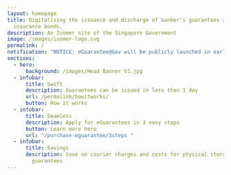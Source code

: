 ```yaml
---
layout: homepage
title: Digitalising the issuance and discharge of banker's guarantees and
  insurance bonds.
description: An Isomer site of the Singapore Government
image: /images/isomer-logo.svg
permalink: /
notification: "NOTICE: eGuarantee@Gov will be publicly launched in early November 2022."
sections:
  - hero:
      background: /images/Head Banner V1.jpg
  - infobar:
      title: Swift
      description: Guarantees can be issued in less than 1 day
      url: /permalink/howitworks/
      button: How it works
  - infobar:
      title: Seamless
      description: Apply for eGuarantees in 3 easy steps
      button: Learn more here
      url: "/purchase-eguarantee/3steps "
  - infobar:
      title: Savings
      description: Save on courier charges and costs for physical storage of paper
        guarantees
---
```

